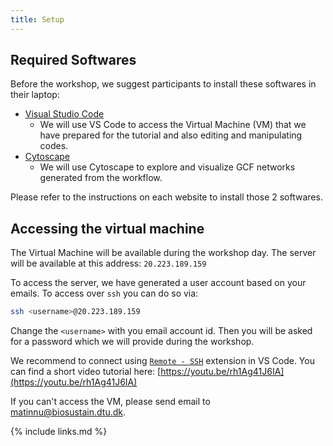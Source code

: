 ```yaml
---
title: Setup
---
```

## Required Softwares
Before the workshop, we suggest participants to install these softwares in their laptop:
- [Visual Studio Code](https://code.visualstudio.com/)
    - We will use VS Code to access the Virtual Machine (VM) that we have prepared for the tutorial and also editing and manipulating codes.
- [Cytoscape](https://cytoscape.org/)
    - We will use Cytoscape to explore and visualize GCF networks generated from the workflow.

Please refer to the instructions on each website to install those 2 softwares.

## Accessing the virtual machine
The Virtual Machine will be available during the workshop day. The server will be available at this address: `20.223.189.159`

To access the server, we have generated a user account based on your emails. To access over `ssh` you can do so via:
```bash
ssh <username>@20.223.189.159
```
Change the `<username>` with you email account id. Then you will be asked for a password which we will provide during the workshop.

We recommend to connect using [`Remote - SSH`](https://code.visualstudio.com/docs/remote/ssh) extension in VS Code. You can find a short video tutorial here: [https://youtu.be/rh1Ag41J6IA](https://youtu.be/rh1Ag41J6IA)

If you can't access the VM, please send email to [matinnu@biosustain.dtu.dk](mailto:matinnu@biosustain.dtu.dk).

{% include links.md %}
